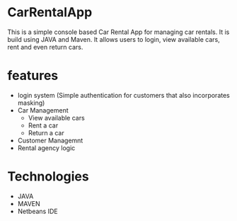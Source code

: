 # CarRentalApp 
This is a simple console based Car Rental App for managing car rentals. It is build using JAVA and Maven. It allows users to login, view available cars, rent and even return cars.

# features
- login system (Simple authentication for customers that also incorporates masking)
- Car Management
    * View available cars
    * Rent a car
    * Return a car   
- Customer Managemnt
- Rental agency logic

# Technologies
  * JAVA
  * MAVEN
  * Netbeans IDE

